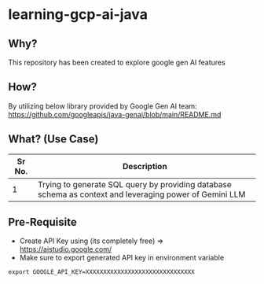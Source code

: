 # learning-gcp-ai-java

## Why?
This repository has been created to explore google gen AI features

## How?
By utilizing below library provided by Google Gen AI team:
https://github.com/googleapis/java-genai/blob/main/README.md

## What? (Use Case)
Sr No. | Description 
--- | --- 
1 | Trying to generate SQL query by providing database schema as context and leveraging power of Gemini LLM

## Pre-Requisite
- Create API Key using (its completely free) => https://aistudio.google.com/
- Make sure to export generated API key in environment variable
```
export GOOGLE_API_KEY=XXXXXXXXXXXXXXXXXXXXXXXXXXXXXXX
```
